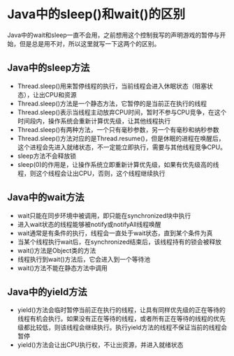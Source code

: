 # Java中的sleep()和wait()的区别

Java中的wait和sleep一直不会用，之前想用这个控制我写的声明游戏的暂停与开始，但是总是用不对，所以这里就写一下这两个的区别。

## Java中的sleep方法

- Thread.sleep()用来暂停线程的执行，当前线程会进入休眠状态（阻塞状态），让出CPU和资源
- Thread.sleep()方法是一个静态方法，它暂停的是当前正在执行的线程
- Thread.sleep()表示当线程主动放弃CPU时间，暂时不参与CPU竞争，在这个时间段内，操作系统会重新计算优先级，让其他线程执行
- Thread.sleep()有两种方法，一个只有毫秒参数，另一个有毫秒和纳秒参数
- Thread.sleep()方法对应的是Thread.resume()，但是休眠的进程在唤醒后，这个进程会先进入就绪状态，不一定能立即执行，需要与其他线程竞争CPU。
- sleep方法不会释放锁
- sleep(0)的作用是，让操作系统立即重新计算优先级，如果有优先级高的线程，则这个线程会让出CPU，否则，这个线程继续执行

## Java中的wait方法

- wait只能在同步环境中被调用，即只能在synchronized块中执行
- 进入wait状态的线程能够被notify或notifyAll线程唤醒
- wait通常是有条件的执行，线程会一直处于wait状态，直到某个条件为真
- 当某个线程执行wait后，在synchronized结束后，该线程持有的锁会被释放
- wait()方法是Object类的方法
- 线程执行到wait()方法后，它会进入到一个等待池
- wait()方法不能在静态方法中调用

## Java中的yield方法

- yield()方法会临时暂停当前正在执行的线程，让具有同样优先级的正在等待的线程有机会执行。如果没有正在等待的线程，或者所有正在等待的线程的优先级都比较低，则该线程会继续执行。执行yield方法的线程不保证当前的线程会暂停
- yield()方法会让出CPU执行权，不让出资源，并进入就绪状态



